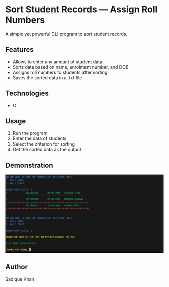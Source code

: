 # Sort Student Records — Assign Roll Numbers

A simple yet powerful CLI program to sort student records.

## Features

- Allows to enter any amount of student data
- Sorts data based on name, enrolment number, and DOB
- Assigns roll numbers to students after sorting
- Saves the sorted data in a .txt file

## Technologies

- C

## Usage

1. Run the program
2. Enter the data of students
3. Select the criterion for sorting
4. Get the sorted data as the output

## Demonstration

[![Demo Video](assets/thumbnail.png)](https://drive.google.com/file/d/1DH1b8lUS-ujTPSVB2SVlhbZQiqVao7Zu/view?usp=sharing)

## Author

Sadique Khan
